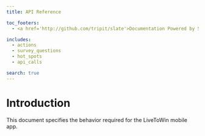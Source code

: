 ```yaml
---
title: API Reference

toc_footers:
  - <a href='http://github.com/tripit/slate'>Documentation Powered by Slate</a>

includes:
  - actions
  - survey_questions
  - hot_spots
  - api_calls

search: true
---
```


# Introduction

This document specifies the behavior required for the LiveToWin mobile app.